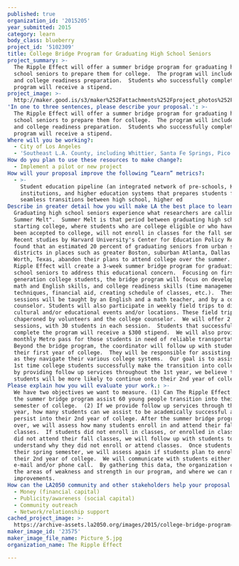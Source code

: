 ```yaml
---
published: true
organization_id: '2015205'
year_submitted: 2015
category: learn
body_class: blueberry
project_id: '5102309'
title: College Bridge Program for Graduating High School Seniors
project_summary: >-
  The Ripple Effect will offer a summer bridge program for graduating high
  school seniors to prepare them for college.  The program will include academic
  and college readiness preparation.  Students who successfully complete the
  program will receive a stipend.  
project_image: >-
  http://maker.good.is/s3/maker%252Fattachments%252Fproject_photos%252Fimages%252F23575%252Fdisplay%252FPicture_5.jpg=c570x385
'In one to three sentences, please describe your proposal.': >-
  The Ripple Effect will offer a summer bridge program for graduating high
  school seniors to prepare them for college.  The program will include academic
  and college readiness preparation.  Students who successfully complete the
  program will receive a stipend.  
Where will you be working?:
  - City of Los Angeles
  - 'Southeast L.A. County, including Whittier, Santa Fe Springs, Pico Rivera'
How do you plan to use these resources to make change?:
  - Implement a pilot or new project
How will your proposal improve the following “Learn” metrics?:
  - >-
    Student education pipeline (an integrated network of pre-schools, K-12
    institutions, and higher education systems that prepares students for
    seamless transitions between high school, higher ed
Describe in greater detail how you will make LA the best place to learn.: >-
  Graduating high school seniors experience what researchers are calling "The
  Summer Melt".  Summer Melt is that period between graduating high school and
  starting college, where students who are college eligible or who have already
  been accepted to college, will not enroll in classes for the fall semester. 
  Recent studies by Harvard University's Center for Education Policy Research
  found that an estimated 20 percent of graduating seniors from urban school
  districts in places such as greater Boston, suburban Atlanta, Dallas and Fort
  Worth, Texas, abandon their plans to attend college over the summer. The
  Ripple Effect will create a 3-week summer bridge program for graduating high
  school seniors to address this educational concern.  Focusing on first
  generation college students, the bridge program will focus on developing basic
  math and English skills, and college readiness skills (time management, study
  techniques, financial aid, creating schedule of classes, etc.).  These
  sessions will be taught by an English and a math teacher, and by a college
  counselor. Students will also participate in weekly field trips to different
  cultural and/or educational events and/or locations. These field trips will be
  chaperoned by volunteers and the college counselor.  We will offer 2 bridge
  sessions, with 30 students in each session.  Students that successfully
  complete the program will receive a $300 stipend.  We will also provide a
  monthly Metro pass for those students in need of reliable transportation. 
  Beyond the bridge program, the coordinator will follow up with students during
  their first year of college.  They will be responsible for assisting students
  as they navigate their various college systems.  Our goal is to assist these
  1st time college students successfully make the transition into college.  And
  by providing follow up services throughout the 1st year, we believe that
  students will be more likely to continue onto their 2nd year of college.   
Please explain how you will evaluate your work.: >-
  We have two objectives we want to measure. (1) Can The Ripple Effect through
  the summer bridge program assist 60 young people transition into their first
  semester of college.  (2) If we provide follow up services through the first
  year, how many students can we assist to be academically successful and
  persist into their 2nd year of college. After the summer bridge program is
  over, we will assess how many students enroll in and attend their fall
  classes.  If students did not enroll in classes, or enrolled in classes, but
  did not attend their fall classes, we will follow up with students to better
  understand why they did not enroll or attend classes.  Once students complete
  their spring semester, we will assess again if students plan to enroll for
  their 2nd year of college.  We will communicate with students either via
  e-mail and/or phone call.  By gathering this data, the organization can assess
  the areas of weakness and strength in our program, and where we can make
  improvements.
How can the LA2050 community and other stakeholders help your proposal succeed?:
  - Money (financial capital)
  - Publicity/awareness (social capital)
  - Community outreach
  - Network/relationship support
cached_project_image: >-
  https://archive-assets.la2050.org/images/2015/college-bridge-program-for-graduating-high-school-seniors/maker.good.is/s3/maker%252Fattachments%252Fproject_photos%252Fimages%252F23575%252Fdisplay%252FPicture_5.jpg=c570x385.jpg
maker_image_id: '23575'
maker_image_file_name: Picture_5.jpg
organization_name: The Ripple Effect

---
```

